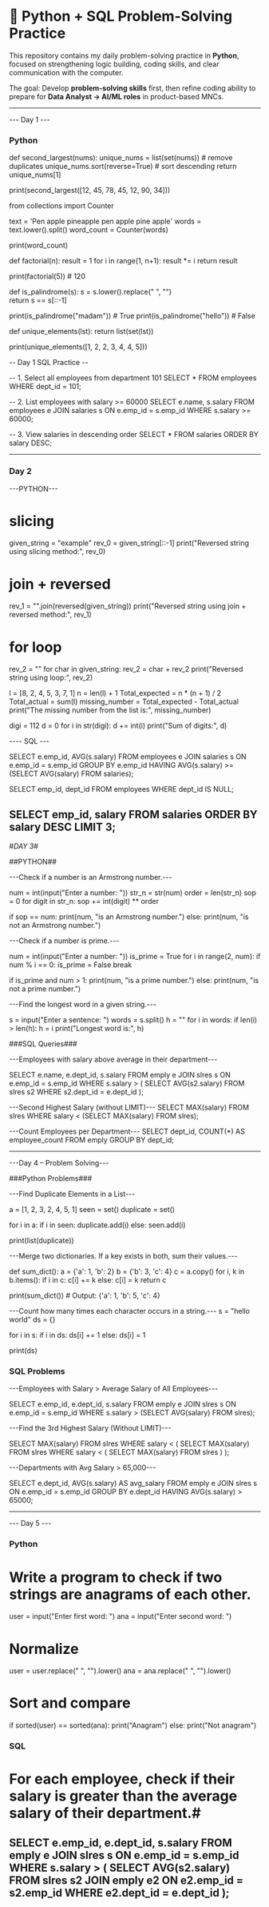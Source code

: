# 🚀 Python + SQL Problem-Solving Practice  

This repository contains my daily problem-solving practice in **Python**, focused on strengthening logic building, coding skills, and clear communication with the computer.  

The goal: Develop **problem-solving skills** first, then refine coding ability to prepare for **Data Analyst → AI/ML roles** in product-based MNCs.  

--------------------------------------------------------------------------------------------------------------------------
--- Day 1 ---
### Python ###


def second_largest(nums):
    unique_nums = list(set(nums))  # remove duplicates
    unique_nums.sort(reverse=True)  # sort descending
    return unique_nums[1]

print(second_largest([12, 45, 78, 45, 12, 90, 34]))

from collections import Counter

text = 'Pen apple pineapple pen apple pine apple'
words = text.lower().split()
word_count = Counter(words)

print(word_count)

def factorial(n):
    result = 1
    for i in range(1, n+1):
        result *= i
    return result

print(factorial(5))   # 120

def is_palindrome(s):
    s = s.lower().replace(" ", "")  
    return s == s[::-1]

print(is_palindrome("madam"))   # True
print(is_palindrome("hello"))   # False

def unique_elements(lst):
    return list(set(lst))

print(unique_elements([1, 2, 2, 3, 4, 4, 5]))

-- Day 1 SQL Practice --

-- 1. Select all employees from department 101
SELECT * 
FROM employees
WHERE dept_id = 101;

-- 2. List employees with salary >= 60000
SELECT e.name, s.salary
FROM employees e
JOIN salaries s ON e.emp_id = s.emp_id
WHERE s.salary >= 60000;

-- 3. View salaries in descending order
SELECT *
FROM salaries
ORDER BY salary DESC;

--------------------------------------------------------------------------------------------------------------------------
### Day 2 ###

---PYTHON---
# slicing
given_string = "example"
rev_0 = given_string[::-1]
print("Reversed string using slicing method:", rev_0)

# join + reversed
rev_1 = "".join(reversed(given_string))
print("Reversed string using join + reversed method:", rev_1)

# for loop
rev_2 = ""
for char in given_string:
    rev_2 = char + rev_2
print("Reversed string using loop:", rev_2)

l = [8, 2, 4, 5, 3, 7, 1]
n = len(l) + 1
Total_expected = n * (n + 1) / 2
Total_actual = sum(l)
missing_number = Total_expected - Total_actual
print("The missing number from the list is:", missing_number)

digi = 112
d = 0
for i in str(digi):
    d += int(i)
print("Sum of digits:", d)

---- SQL ---


SELECT e.emp_id, AVG(s.salary)
FROM employees e 
JOIN salaries s ON e.emp_id = s.emp_id
GROUP BY e.emp_id
HAVING AVG(s.salary) >= (SELECT AVG(salary) FROM salaries);

SELECT emp_id, dept_id
FROM employees
WHERE dept_id IS NULL;

SELECT emp_id, salary
FROM salaries
ORDER BY salary DESC
LIMIT 3;
-------------------------------------------------------------------------------------
#_DAY 3_#

##PYTHON##

---Check if a number is an Armstrong number.---  

num = int(input("Enter a number: "))
str_n = str(num)
order = len(str_n)
sop = 0
for digit in str_n:
    sop += int(digit) ** order

if sop == num:
    print(num, "is an Armstrong number.")
else:
    print(num, "is not an Armstrong number.")

---Check if a number is prime.---

num = int(input("Enter a number: "))
is_prime = True
for i in range(2, num):
    if num % i == 0:
        is_prime = False
        break

if is_prime and num > 1:
    print(num, "is a prime number.")
else:
    print(num, "is not a prime number.")

---Find the longest word in a given string.---

s = input("Enter a sentence: ")
words = s.split()
h = ""
for i in words:
    if len(i) > len(h):
        h = i
print("Longest word is:", h)

###SQL Queries###

---Employees with salary above average in their department---

SELECT e.name, e.dept_id, s.salary
FROM emply e
JOIN slres s ON e.emp_id = s.emp_id
WHERE s.salary > (
    SELECT AVG(s2.salary)
    FROM slres s2
    WHERE s2.dept_id = e.dept_id
);

---Second Highest Salary (without LIMIT)---
SELECT MAX(salary) 
FROM slres
WHERE salary < (SELECT MAX(salary) FROM slres);

---Count Employees per Department---
SELECT dept_id, COUNT(*) AS employee_count
FROM emply
GROUP BY dept_id;

----------------------------------------------------------------------------------------------------------------
 ---Day 4 – Problem Solving---

 ###Python Problems###

 ---Find Duplicate Elements in a List---

a = [1, 2, 3, 2, 4, 5, 1]
seen = set()
duplicate = set()

for i in a:
    if i in seen:
        duplicate.add(i)
    else:
        seen.add(i)

print(list(duplicate))

---Merge two dictionaries. If a key exists in both, sum their values.---

def sum_dict():
    a = {'a': 1, 'b': 2}
    b = {'b': 3, 'c': 4}
    c = a.copy()
    for i, k in b.items():
        if i in c:
            c[i] += k
        else:
            c[i] = k
    return c

print(sum_dict())  # Output: {'a': 1, 'b': 5, 'c': 4}

---Count how many times each character occurs in a string.---
s = "hello world"
ds = {}

for i in s:
    if i in ds:
        ds[i] += 1
    else:
        ds[i] = 1

print(ds)  

### SQL Problems ###

---Employees with Salary > Average Salary of All Employees---

SELECT e.emp_id, e.dept_id, s.salary
FROM emply e
JOIN slres s ON e.emp_id = s.emp_id
WHERE s.salary > (SELECT AVG(salary) FROM slres);

---Find the 3rd Highest Salary (Without LIMIT)---

SELECT MAX(salary)
FROM slres
WHERE salary < (
    SELECT MAX(salary)
    FROM slres
    WHERE salary < (
        SELECT MAX(salary) FROM slres
    )
);

---Departments with Avg Salary > 65,000---

SELECT e.dept_id, AVG(s.salary) AS avg_salary
FROM emply e
JOIN slres s ON e.emp_id = s.emp_id
GROUP BY e.dept_id
HAVING AVG(s.salary) > 65000;

--------------------------------------------------------------------------------------------------------------------------
--- Day 5 ---

 ### Python ### 

# Write a program to check if two strings are anagrams of each other. #  

user = input("Enter first word: ")
ana = input("Enter second word: ")

# Normalize
user = user.replace(" ", "").lower()
ana = ana.replace(" ", "").lower()

# Sort and compare
if sorted(user) == sorted(ana):
    print("Anagram")
else:
    print("Not anagram")

### SQL ###

# For each employee, check if their salary is greater than the average salary of their department.#
SELECT e.emp_id, e.dept_id, s.salary
FROM emply e
JOIN slres s ON e.emp_id = s.emp_id
WHERE s.salary > (
    SELECT AVG(s2.salary)
    FROM slres s2
    JOIN emply e2 ON e2.emp_id = s2.emp_id
    WHERE e2.dept_id = e.dept_id
);
--------------------------------------------------------------------------------------------------------------------------
